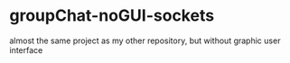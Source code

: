 # groupChat-noGUI-sockets
almost the same project as my other repository, but without graphic user interface
